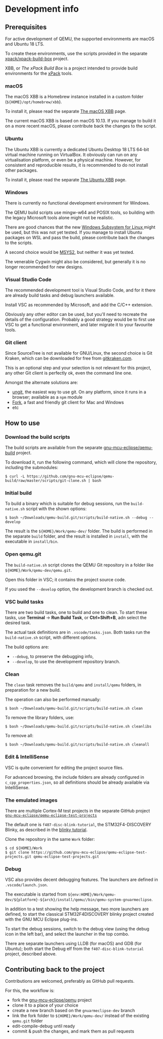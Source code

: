 # Development info

## Prerequisites

For active development of QEMU, the supported environments are macOS and 
Ubuntu 18 LTS.

To create these environments, use the scripts provided in the separate
[xpack/xpack-build-box](https://github.com/xpack/xpack-build-box) project.

XBB, or _The xPack Build Box_ is a project intended to provide 
build environments for the [xPack](https://github.com/xpack) tools.

### macOS

The macOS XBB is a Homebrew instance installed in a 
custom folder (`${HOME}/opt/homebrew/xbb`).

To install it, please read the separate
[The macOS XBB](https://github.com/xpack/xpack-build-box/tree/master/macos) 
page.

The current macOS XBB is based on macOS 10.13. If you manage to build
it on a more recent macOS, please contribute back the changes to the script.

### Ubuntu

The Ubuntu XBB is currently a dedicated Ubuntu Desktop 18 LTS 64-bit virtual 
machine running on VirtualBox. It obviously can run on any virtualisation
platform, or even be a physical machine. However, for consistent and 
reproducible results, it is recommended to do not install other packages.

To install it, please read the separate
[The Ubuntu XBB](https://github.com/xpack/xpack-build-box/tree/master/ubuntu) 
page.

### Windows

There is currently no functional development environment for Windows.

The QEMU build scripts use mingw-w64 and POSIX tools, so building with
the legacy Microsoft tools alone might not be realistic.

There are good chances that the new 
[Windows Subsystem for Linux ](https://docs.microsoft.com/en-us/windows/wsl/install-win10)
might be used, but this was not yet tested. If you manage to install
Ubuntu packages on WSL and pass the build, please contribute back the 
changes to the scripts.

A second choice would be [MSYS2](https://www.msys2.org), but neither it
was yet tested. 

The venerable Cygwin might also be considered, but generally it is no longer
recommended for new designs.

### Visual Studio Code

The recommended development tool is Visual Studio Code, and for it
there are already build tasks and debug launchers available.

Install VSC as recommended by Microsoft, and add the C/C++ extension.

Obviously any other editor can be used, but you'll need to recreate 
the details of the configuration. Probably a good strategy would be
to first use VSC to get a functional environment, and later migrate
it to your favourite tools.

### Git client

Since SourceTree is not available for GNU/Linux, the second choice is
Git Kraken, which can be downloaded for free from 
[gitkraken.com](https://www.gitkraken.com/download).

This is an optional step and your selection is not relevant for this
project, any other Git client is perfectly ok, even the command line one.

Amongst the alternate solutions are:

- [ungit](https://www.npmjs.com/package/ungit), the easiest way to use git. 
  On any platform, since it runs in a browser; available as a `npm` module
- [Fork](https://git-fork.com), a fast and friendly git client for Mac 
  and Windows 
- etc

## How to use

### Download the build scripts

The build scripts are available from the separate
[gnu-mcu-eclipse/qemu-build](https://github.com/gnu-mcu-eclipse/qemu-build) 
project.

To download it, run the following command, which will clone the repository,
including the submodules:

```console
$ curl -L https://github.com/gnu-mcu-eclipse/qemu-build/raw/master/scripts/git-clone.sh | bash
```

### Initial build

To build a binary which is suitable for debug sessions, run the 
`build-native.sh` script with the shown options:

```console
$ bash ~/Downloads/qemu-build.git/scripts/build-native.sh --debug --develop
```

The result is the `${HOME}/Work/qemu-dev/` folder. The build 
is performed in the separate `build` folder, and the result is installed 
in `install`, with the executable in `install/bin`.

### Open qemu.git

The `build-native.sh` script clones the QEMU Git repository in a
folder like `${HOME}/Work/qemu-dev/qemu.git`.

Open this folder in VSC; it contains the project source code.

If you used the `--develop` option, the development branch is checked out.

### VSC build tasks

There are two build tasks, one to build and one to clean.
To start these tasks, use **Terminal** -> **Run Build Task**, or 
**Ctrl+Shift+B**, adn select the desired task.

The actual task definitions are in `.vscode/tasks.json`. Both tasks run the 
`build-native.sh` script, with different options.

The build options are:

- `--debug`, to preserve the debugging info,
- `--develop`, to use the development repository branch.

### Clean

The `clean` task removes the `build/qemu` and `install/qemu` folders, in 
preparation for a new build.

The operation can also be performed manually:

```console
$ bash ~/Downloads/qemu-build.git/scripts/build-native.sh clean
```

To remove the library folders, use:

```console
$ bash ~/Downloads/qemu-build.git/scripts/build-native.sh cleanlibs
```

To remove all:

```console
$ bash ~/Downloads/qemu-build.git/scripts/build-native.sh cleanall
```

### Edit & IntelliSense

VSC is quite convenient for editing the project source files.

For advanced browsing, the include folders are already configured
in `c_cpp_properties.json`, so all definitions should be already
available via IntelliSense.

### The emulated images

There are multiple Cortex-M test projects in the separate GitHub project 
[`gnu-mcu-eclipse/qemu-eclipse-test-projects`](https://github.com/gnu-mcu-eclipse/qemu-eclipse-test-projects.git)

The default one is `f407-disc-blink-tutorial`, the STM32F4-DISCOVERY Blinky, 
as described in the 
[blinky tutorial](https://gnu-mcu-eclipse.github.io/tutorials/blinky-arm/).

Clone the repository in the same `Work` folder:

```console
$ cd ${HOME}/Work
$ git clone https://github.com/gnu-mcu-eclipse/qemu-eclipse-test-projects.git qemu-eclipse-test-projects.git
```

### Debug

VSC also provides decent debugging features. The launchers are
defined in `.vscode/launch.json`.

The executable is started from `${env:HOME}/Work/qemu-dev/${platform}-${arch}/install/qemu//bin/qemu-system-gnuarmeclipse`.

In addition to a test showing the help message, two more launchers
are defined, to start the classical STM32F4DISCOVERY blinky project
created with the GNU MCU Eclipse plug-ins.

To start the debug sessions, switch to the debug view (using the debug
icon in the left bar), and select the launcher in the top combo.

There are separate launchers using LLDB (for macOS) and GDB (for Ubuntu);
both start the Debug elf from the `f407-disc-blink-tutorial` project,
described above.

## Contributing back to the project

Contributions are welcomed, preferably as GitHub pull requests.

For this, the workflow is:

- fork the [gnu-mcu-eclipse/qemu](https://github.com/gnu-mcu-eclipse/qemu) 
project
- clone it to a place of your choice
- create a new branch based on the `gnuarmeclipse-dev` branch
- link the fork folder to `${HOME}/Work/qemu-dev/` instead of the 
  existing `qemu.git` folder
- edit-compile-debug until ready
- commit & push the changes, and mark them as pull requests
